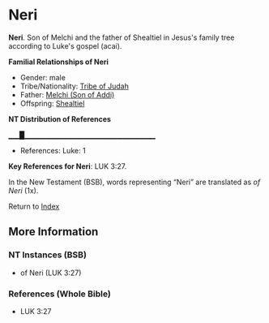 # Neri
**Neri**. 
Son of Melchi and the father of Shealtiel in Jesus's family tree according to Luke's gospel (acai). 




**Familial Relationships of Neri**


* Gender: male
* Tribe/Nationality: [Tribe of Judah](../../../groups/md/acai/Judah.md)
* Father: [Melchi (Son of Addi)](Melchi.2.md)
* Offspring: [Shealtiel](Shealtiel.md)


**NT Distribution of References**

▁▁█▁▁▁▁▁▁▁▁▁▁▁▁▁▁▁▁▁▁▁▁▁▁▁▁
* References: Luke: 1



**Key References for Neri**: 
LUK 3:27. 




In the New Testament (BSB), words representing “Neri” are translated as 
*of Neri* (1x). 


Return to [Index](00-Index.md)

## More Information

### NT Instances (BSB)

* of Neri (LUK 3:27)



### References (Whole Bible)

* LUK 3:27



